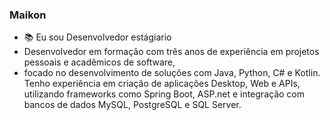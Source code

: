 ### Maikon

- 📚 Eu sou Desenvolvedor estágiario 
- Desenvolvedor em formação com três anos de experiência em projetos pessoais e acadêmicos de software,
-  focado no desenvolvimento de soluções com Java, Python, C# e Kotlin. Tenho experiência em criação de aplicações Desktop, Web e APIs, utilizando frameworks como Spring Boot, ASP.net e integração com bancos de dados MySQL, PostgreSQL e SQL Server.

